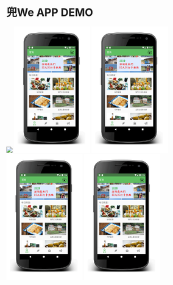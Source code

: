 # 兜We APP DEMO

![](img_url)
<img width="200" height="" src="https://github.com/iamavrilsfanlearncode/DoWay/blob/master/home.gif">
<img width="200" height="" src="https://github.com/iamavrilsfanlearncode/DoWay/blob/master/home.gif">
<img width="200" height="" src="https://github.com/iamavrilsfanlearncode/DoWay/blob/master/home.gif">
<img width="200" height="" src="https://github.com/iamavrilsfanlearncode/DoWay/blob/master/home.gif">
